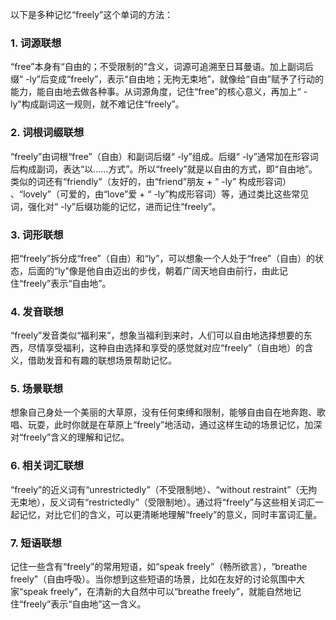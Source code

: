 以下是多种记忆“freely”这个单词的方法：

### 1. 词源联想
“free”本身有“自由的；不受限制的”含义，词源可追溯至日耳曼语。加上副词后缀“ -ly”后变成“freely”，表示“自由地；无拘无束地”，就像给“自由”赋予了行动的能力，能自由地去做各种事。从词源角度，记住“free”的核心意义，再加上“ -ly”构成副词这一规则，就不难记住“freely”。 

### 2. 词根词缀联想 
“freely”由词根“free”（自由）和副词后缀“ -ly”组成。后缀“ -ly”通常加在形容词后构成副词，表达“以……方式”。所以“freely”就是以自由的方式，即“自由地”。类似的词还有“friendly”（友好的，由“friend”朋友 + “ -ly” 构成形容词） 、“lovely”（可爱的，由“love”爱 + “ -ly”构成形容词）等，通过类比这些常见词，强化对“ -ly”后缀功能的记忆，进而记住“freely”。

### 3. 词形联想
把“freely”拆分成“free”（自由）和“ly”，可以想象一个人处于“free”（自由）的状态，后面的“ly”像是他自由迈出的步伐，朝着广阔天地自由前行，由此记住“freely”表示“自由地”。

### 4. 发音联想 
“freely”发音类似“福利来”，想象当福利到来时，人们可以自由地选择想要的东西，尽情享受福利，这种自由选择和享受的感觉就对应“freely”（自由地）的含义，借助发音和有趣的联想场景帮助记忆。 

### 5. 场景联想 
想象自己身处一个美丽的大草原，没有任何束缚和限制，能够自由自在地奔跑、歌唱、玩耍，此时你就是在草原上“freely”地活动，通过这样生动的场景记忆，加深对“freely”含义的理解和记忆。 

### 6. 相关词汇联想 
“freely”的近义词有“unrestrictedly”（不受限制地）、“without restraint”（无拘无束地），反义词有“restrictedly”（受限制地）。通过将“freely”与这些相关词汇一起记忆，对比它们的含义，可以更清晰地理解“freely”的意义，同时丰富词汇量。 

### 7. 短语联想 
记住一些含有“freely”的常用短语，如“speak freely”（畅所欲言），“breathe freely”（自由呼吸）。当你想到这些短语的场景，比如在友好的讨论氛围中大家“speak freely”，在清新的大自然中可以“breathe freely”，就能自然地记住“freely”表示“自由地”这一含义。 